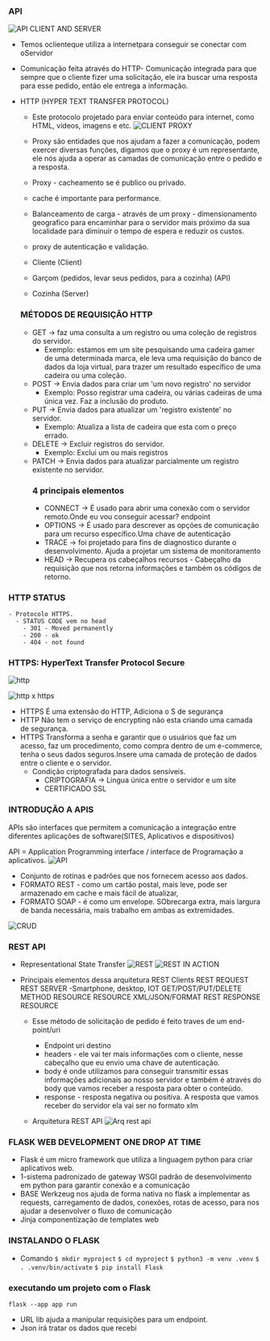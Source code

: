 ### API

![API CLIENT AND SERVER](/src/images/api.png)
- Temos o<bold>cliente</bold>que utiliza a <bold>internet</bold>para conseguir se conectar com o<bold>Servidor</bold>
- Comunicação feita através do HTTP- Comunicação integrada para que sempre que o cliente fizer uma solicitação, ele ira buscar
uma resposta para esse pedido, então ele entrega a informação.

- HTTP (HYPER TEXT TRANSFER PROTOCOL)
  - Este protocolo projetado para enviar conteúdo para internet, como HTML, vídeos, imagens e etc.
  ![CLIENT PROXY](/src/images/proxy.png)

  - Proxy são entidades que nos ajudam a fazer a comunicação, podem exercer diversas funções, digamos
  que o proxy é um representante, ele nós ajuda a operar as camadas de comunicação entre o pedido e a resposta.
  - Proxy - cacheamento se é publico ou privado.
  - cache é importante para performance.
  - Balanceamento de carga - através de um proxy - dimensionamento geografico para encaminhar para o servidor mais próximo da sua localidade para diminuir o tempo de espera e reduzir os custos.
  - proxy de autenticação e validação.
  - Cliente (Client)
  - Garçom (pedidos, levar seus pedidos, para a cozinha) (API)
  - Cozinha (Server)

  ### MÉTODOS DE REQUISIÇÃO HTTP
  - GET -> faz uma consulta a um registro ou uma coleção de registros do servidor.
    - Exemplo: estamos em um site pesquisando uma cadeira gamer de uma determinada marca, ele leva uma requisição do banco de dados da loja virtual, para trazer um resultado específico de uma cadeira ou uma coleção.
  - POST -> Envia dados para criar um 'um novo registro' no servidor
    - Exemplo: Posso registrar uma cadeira, ou várias cadeiras de uma única vez. Faz a inclusão do produto.
  - PUT -> Envia dados para atualizar um 'registro existente' no servidor.
    - Exemplo: Atualiza a lista de cadeira que esta com o preço errado.
  - DELETE -> Excluir registros do servidor.
    - Exemplo: Exclui um ou mais registros
  - PATCH -> Envia dados para atualizar parcialmente um registro existente no servidor.
    ### 4 principais elementos
    - CONNECT -> É usado para abrir uma conexão com o servidor remoto.Onde eu vou conseguir acessar? endpoint
    - OPTIONS -> É usado para descrever as opções de comunicação para um recurso específico.Uma chave de autenticação
    - TRACE -> foi projetado para fins de diagnostico durante o desenvolvimento. Ajuda a projetar um sistema de monitoramento
    - HEAD -> Recupera os cabeçalhos recursos - Cabeçalho da requisição que nos retorna informações e também os códigos de retorno.

### HTTP STATUS
    - Protocolo HTTPS.
      - STATUS CODE vem no head
        - 301 - Moved permanently
        - 200 - ok
        - 404 - not found

### HTTPS: HyperText Transfer Protocol Secure
![http](/src/images/http.gif)

![http x https](/src/images/http_x_https.png)
- HTTPS É uma extensão do HTTP, Adiciona o S de segurança
 - HTTP Não tem o serviço de encrypting não esta criando uma camada de segurança.
 - HTTPS Transforma a senha e garantir que o usuários que faz um acesso, faz um procedimento, como compra dentro de um e-commerce, tenha o seus dados seguros.Insere uma camada de proteção de dados entre o cliente e o servidor.
    - Condição criptografada para dados sensíveis.
      - CRIPTOGRAFIA -> Lingua única entre o servidor e um site
      - CERTIFICADO SSL

### INTRODUÇÃO A APIS
  APIs são interfaces que permitem a comunicação a integração entre diferentes aplicações de software(SITES, Aplicativos e dispositivos)

API = Application Programming interface / interface de Programação a aplicativos.
![API](/src/images/api.gif)
  - Conjunto de rotinas e padrões que nos fornecem acesso aos dados.
  - FORMATO REST - como um cartão postal, mais leve, pode ser armazenado em cache e mais fácil de atualizar,
  - FORMATO SOAP - é como um envelope. SObrecarga extra, mais largura de  banda necessária, mais trabalho em ambas as extremidades.

![CRUD](/src/images/crud.png)

### REST API
  - Representational State Transfer
![REST](/src/images/restapi_model.png)
![REST IN ACTION](/src/images/rest_in_action.png)

  - Principais elementos dessa arquitetura
            REST Clients                    REST REQUEST                        REST SERVER
    -Smartphone, desktop, IOT          GET/POST/PUT/DELETE METHOD                RESOURCE
                                                                                 RESOURCE
      XML/JSON/FORMAT                       REST RESPONSE                        RESOURCE

    - Esse método de solicitação de pedido é feito traves de um <bold>end-point/uri</bold>

        - Endpoint uri destino
        - headers - ele vai ter mais informações com o cliente, nesse cabeçalho que eu envio uma chave de autenticação.
        - body é onde utilizamos para conseguir transmitir essas informações adicionais ao nosso servidor e também é através do body que vamos receber a resposta para obter o conteúdo.
        - response - resposta negativa ou positiva. A resposta que vamos receber do servidor ela vai ser no formato xlm
    - Arquitetura REST API
    ![Arq rest api](/src/images/arquitetura_rest.png)


### FLASK WEB DEVELOPMENT ONE DROP AT TIME
- Flask é um micro framework que utiliza a linguagem python para criar aplicativos web.
- 1-sistema padronizado de gateway WSGI padrão de desenvolvimento em python para garantir conexão e a comunicação
- BASE Werkzeug nos ajuda de forma nativa no flask a implementar as requests, carregamento de dados, conexões, rotas de acesso, para nos ajudar a desenvolver o fluxo de comunicação
- Jinja componentização de templates web

### INSTALANDO O FLASK
- Comando
`$ mkdir myproject`
`$ cd myproject`
`$ python3 -m venv .venv`
`$ . .venv/bin/activate`
`$ pip install Flask`

### executando um projeto com o Flask
`flask --app app run`

- URL lib ajuda a manipular requisições para um endpoint.
- Json irá tratar os dados que recebi